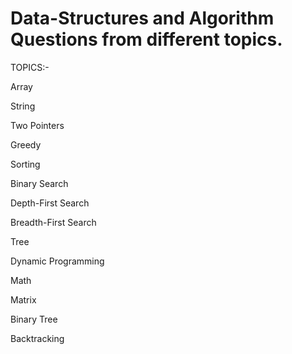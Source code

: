 # Data-Structures and Algorithm Questions from different topics. 

TOPICS:-

Array

String

Two Pointers

Greedy

Sorting

Binary Search

Depth-First Search

Breadth-First Search

Tree

Dynamic Programming

Math

Matrix

Binary Tree

Backtracking
